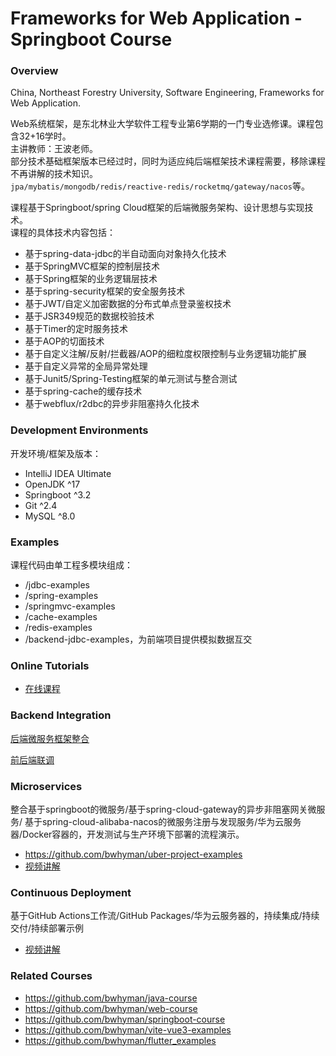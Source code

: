 # Frameworks for Web Application - Springboot Course

### Overview

China, Northeast Forestry University, Software Engineering, Frameworks for Web Application.

Web系统框架，是东北林业大学软件工程专业第6学期的一门专业选修课。课程包含32+16学时。  
主讲教师：王波老师。  
部分技术基础框架版本已经过时，同时为适应纯后端框架技术课程需要，移除课程不再讲解的技术知识。  
`jpa/mybatis/mongodb/redis/reactive-redis/rocketmq/gateway/nacos`等。

课程基于Springboot/spring Cloud框架的后端微服务架构、设计思想与实现技术。  
课程的具体技术内容包括：
- 基于spring-data-jdbc的半自动面向对象持久化技术
- 基于SpringMVC框架的控制层技术
- 基于Spring框架的业务逻辑层技术
- 基于spring-security框架的安全服务技术
- 基于JWT/自定义加密数据的分布式单点登录鉴权技术
- 基于JSR349规范的数据校验技术
- 基于Timer的定时服务技术
- 基于AOP的切面技术
- 基于自定义注解/反射/拦截器/AOP的细粒度权限控制与业务逻辑功能扩展
- 基于自定义异常的全局异常处理
- 基于Junit5/Spring-Testing框架的单元测试与整合测试
- 基于spring-cache的缓存技术
- 基于webflux/r2dbc的异步非阻塞持久化技术

### Development Environments
开发环境/框架及版本：
- IntelliJ IDEA Ultimate
- OpenJDK ^17
- Springboot ^3.2
- Git ^2.4
- MySQL ^8.0

### Examples
课程代码由单工程多模块组成：
- /jdbc-examples
- /spring-examples
- /springmvc-examples
- /cache-examples
- /redis-examples
- /backend-jdbc-examples，为前端项目提供模拟数据互交

### Online Tutorials
- [在线课程](https://mooc1-1.chaoxing.com/course/208931964.html)

### Backend Integration
[后端微服务框架整合](https://mooc1.chaoxing.com/nodedetailcontroller/visitnodedetail?courseId=208931964&knowledgeId=298571472)

[前后端联调](https://mooc1.chaoxing.com/nodedetailcontroller/visitnodedetail?knowledgeId=300177471&courseId=208931964)

### Microservices
整合基于springboot的微服务/基于spring-cloud-gateway的异步非阻塞网关微服务/
基于spring-cloud-alibaba-nacos的微服务注册与发现服务/华为云服务器/Docker容器的，开发测试与生产环境下部署的流程演示。
- https://github.com/bwhyman/uber-project-examples
- [视频讲解](https://mooc1-1.chaoxing.com/nodedetailcontroller/visitnodedetail?courseId=208931964&knowledgeId=394488338)

### Continuous Deployment
基于GitHub Actions工作流/GitHub Packages/华为云服务器的，持续集成/持续交付/持续部署示例
- [视频讲解](https://mooc1-1.chaoxing.com/nodedetailcontroller/visitnodedetail?courseId=208931964&knowledgeId=326897803)

### Related Courses
- https://github.com/bwhyman/java-course
- https://github.com/bwhyman/web-course
- https://github.com/bwhyman/springboot-course
- https://github.com/bwhyman/vite-vue3-examples
- https://github.com/bwhyman/flutter_examples

